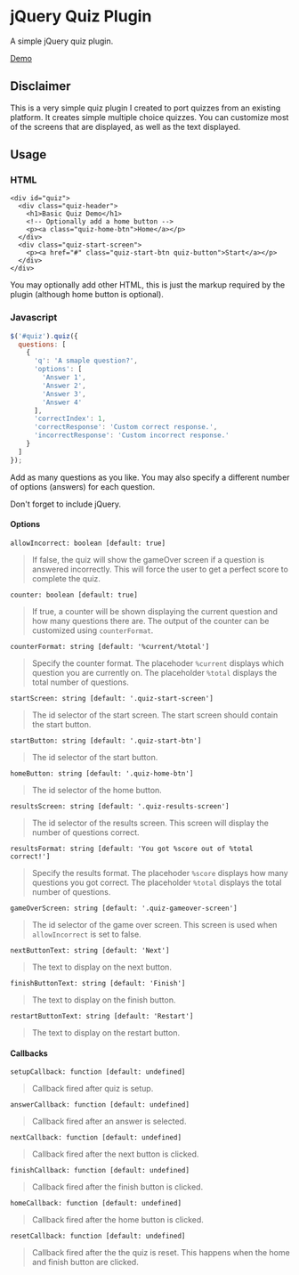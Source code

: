 # jQuery Quiz Plugin

A simple jQuery quiz plugin.

[Demo](https://jchamill.com/projects/jquery-quiz)

## Disclaimer

This is a very simple quiz plugin I created to port quizzes from
an existing platform. It creates simple multiple choice quizzes.
You can customize most of the screens that are displayed, as well
as the text displayed.

## Usage

### HTML

```
<div id="quiz">
  <div class="quiz-header">
    <h1>Basic Quiz Demo</h1>
    <!-- Optionally add a home button -->
    <p><a class="quiz-home-btn">Home</a></p>
  </div>
  <div class="quiz-start-screen">
    <p><a href="#" class="quiz-start-btn quiz-button">Start</a></p>
  </div>
</div>
```

You may optionally add other HTML, this is just the markup
required by the plugin (although home button is optional).

### Javascript

```javascript
$('#quiz').quiz({
  questions: [
    {
      'q': 'A smaple question?',
      'options': [
        'Answer 1',
        'Answer 2',
        'Answer 3',
        'Answer 4'
      ],
      'correctIndex': 1,
      'correctResponse': 'Custom correct response.',
      'incorrectResponse': 'Custom incorrect response.'
    }
  ]
});
```

Add as many questions as you like. You may also specify a
different number of options (answers) for each question.

Don't forget to include jQuery.

#### Options

`allowIncorrect: boolean [default: true]`
> If false, the quiz will show the gameOver screen if a
> question is answered incorrectly. This will force the user
> to get a perfect score to complete the quiz.

`counter: boolean [default: true]`
> If true, a counter will be shown displaying the current
> question and how many questions there are. The output
> of the counter can be customized using `counterFormat`.

`counterFormat: string [default: '%current/%total']`
> Specify the counter format. The placehoder `%current`
> displays which question you are currently on. The placeholder
> `%total` displays the total number of questions.

`startScreen: string [default: '.quiz-start-screen']`
> The id selector of the start screen. The start screen should
> contain the start button.

`startButton: string [default: '.quiz-start-btn']`
> The id selector of the start button.

`homeButton: string [default: '.quiz-home-btn']`
> The id selector of the home button.

`resultsScreen: string [default: '.quiz-results-screen']`
> The id selector of the results screen. This screen will
> display the number of questions correct.

`resultsFormat: string [default: 'You got %score out of %total correct!']`
> Specify the results format. The placehoder `%score`
> displays how many questions you got correct. The placeholder
> `%total` displays the total number of questions.

`gameOverScreen: string [default: '.quiz-gameover-screen']`
> The id selector of the game over screen. This screen is
> used when `allowIncorrect` is set to false.

`nextButtonText: string [default: 'Next']`
> The text to display on the next button.

`finishButtonText: string [default: 'Finish']`
> The text to display on the finish button.

`restartButtonText: string [default: 'Restart']`
> The text to display on the restart button.

#### Callbacks

`setupCallback: function [default: undefined]`
> Callback fired after quiz is setup.

`answerCallback: function [default: undefined]`
> Callback fired after an answer is selected.

`nextCallback: function [default: undefined]`
> Callback fired after the next button is clicked.

`finishCallback: function [default: undefined]`
> Callback fired after the finish button is clicked.

`homeCallback: function [default: undefined]`
> Callback fired after the home button is clicked.

`resetCallback: function [default: undefined]`
> Callback fired after the the quiz is reset. This happens when the home and finish button are clicked.
